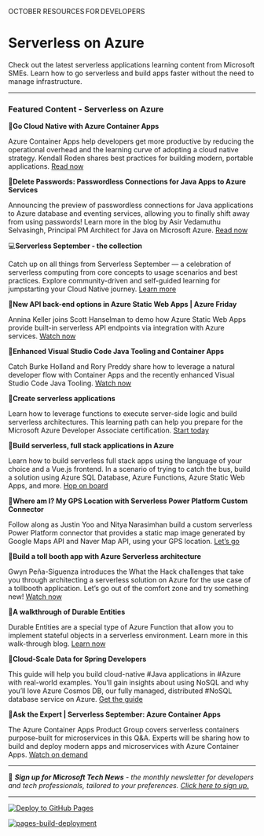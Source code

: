 OCTOBER RESOURCES FOR DEVELOPERS 

# Serverless on Azure

 

Check out the latest serverless applications learning content from Microsoft SMEs. Learn how to go serverless and build apps faster without the need to manage infrastructure. 

 

--- 

### Featured Content - Serverless on Azure 

 

 

:scroll:**Go Cloud Native with Azure Container Apps** 

 

Azure Container Apps help developers get more productive by reducing the operational overhead and the learning curve of adopting a cloud native strategy. Kendall Roden shares best practices for building modern, portable applications. [Read now](https://techcommunity.microsoft.com/t5/apps-on-azure-blog/go-cloud-native-with-azure-container-apps/ba-p/3616407?ocid=AID3045628) 

 

 :scroll:**Delete Passwords: Passwordless Connections for Java Apps to Azure Services** 

 

Announcing the preview of passwordless connections for Java applications to Azure database and eventing services, allowing you to finally shift away from using passwords! Learn more in the blog by Asir Vedamuthu Selvasingh, Principal PM Architect for Java on Microsoft Azure. [Read now](https://techcommunity.microsoft.com/t5/apps-on-azure-blog/delete-passwords-passwordless-connections-for-java-apps-to-azure/ba-p/3638714?ocid=AID3045628) 

:computer:**Serverless September - the collection** 

 

Catch up on all things from Serverless September — a celebration of serverless computing from core concepts to usage scenarios and best practices. Explore community-driven and self-guided learning for jumpstarting your Cloud Native journey. [Learn more](https://azure.github.io/Cloud-Native/serverless-september/?ocid=AID3045628) 


:cinema:**New API back-end options in Azure Static Web Apps | Azure Friday** 

 

Annina Keller joins Scott Hanselman to demo how Azure Static Web Apps provide built-in serverless API endpoints via integration with Azure services. [Watch now](https://learn.microsoft.com/en-us/shows/azure-friday/new-api-back-end-options-in-azure-static-web-apps?ocid=AID3045628) 

 

:cinema:**Enhanced Visual Studio Code Java Tooling and Container Apps** 

 

Catch Burke Holland and Rory Preddy share how to leverage a natural developer flow with Container Apps and the recently enhanced Visual Studio Code Java Tooling. [Watch now](https://docs.microsoft.com/shows/vs-code-livestreams/enhanced-visual-studio-code-java-tooling-and-container-apps?ocid=AID3045628) 

 

:scroll:**Create serverless applications** 
 
Learn how to leverage functions to execute server-side logic and build serverless architectures. This learning path can help you prepare for the Microsoft Azure Developer Associate certification. [Start today](https://docs.microsoft.com/training/paths/create-serverless-applications/?ocid=AID3045628) 

 

:scroll:**Build serverless, full stack applications in Azure** 

 

Learn how to build serverless full stack apps using the language of your choice and a Vue.js frontend. In a scenario of trying to catch the bus, build a solution using Azure SQL Database, Azure Functions, Azure Static Web Apps, and more. [Hop on board](https://docs.microsoft.com/training/paths/build-serverless-full-stack-apps-azure/?ocid=AID3045628) 

 

:scroll:**Where am I? My GPS Location with Serverless Power Platform Custom Connector** 

 

Follow along as Justin Yoo and Nitya Narasimhan build a custom serverless Power Platform connector that provides a static map image generated by Google Maps API and Naver Map API, using your GPS location. [Let’s go](https://azure.github.io/Cloud-Native/blog/28-where-am-i/?ocid=AID3045628) 

 

:cinema:**Build a toll booth app with Azure Serverless architecture** 

 

Gwyn Peña-Siguenza introduces the What the Hack challenges that take you through architecting a serverless solution on Azure for the use case of a tollbooth application. Let’s go out of the comfort zone and try something new! [Watch now](https://www.youtube.com/watch?v=ABwDOd7K5is&list=PLmsFUfdnGr3wg9NCWGYGw0IJORaqXhzLP&index=1?ocid=AID3045628) 

 
:scroll:**A walkthrough of Durable Entities** 

 

Durable Entities are a special type of Azure Function that allow you to implement stateful objects in a serverless environment. Learn more in this walk-through blog. [Learn now](https://techcommunity.microsoft.com/t5/apps-on-azure-blog/a-walkthrough-of-durable-entities/ba-p/3616832?ocid=AID3045628) 

 
:scroll:**Cloud-Scale Data for Spring Developers** 

 

This guide will help you build cloud-native #Java applications in #Azure with real-world examples. You’ll gain insights about using NoSQL and why you’ll love Azure Cosmos DB, our fully managed, distributed #NoSQL database service on Azure. [Get the guide](https://azure.github.io/cloud-scale-data-for-devs-guide/?ocid=AID3045628) 



 

:cinema:**Ask the Expert | Serverless September: Azure Container Apps** 

 

The Azure Container Apps Product Group covers serverless containers purpose-built for microservices in this Q&A. Experts will be sharing how to build and deploy modern apps and microservices with Azure Container Apps. [Watch on demand](https://reactor.microsoft.com/reactor/events/17004/?ocid=AID3045628) 

 


 



 

___  

 

:bookmark: ***Sign up for Microsoft Tech News** - the monthly newsletter for developers and tech professionals, tailored to your preferences. [Click here to sign up.](https://developer.microsoft.com/Newsletter/?ocid=AID3045262)* 


---

[![Deploy to GitHub Pages](https://github.com/nitya/monthlyresources-gh/actions/workflows/deploy-ghpages.yml/badge.svg)](https://github.com/nitya/monthlyresources-gh/actions/workflows/deploy-ghpages.yml)

[![pages-build-deployment](https://github.com/nitya/monthlyresources-gh/actions/workflows/pages/pages-build-deployment/badge.svg)](https://github.com/nitya/monthlyresources-gh/actions/workflows/pages/pages-build-deployment)